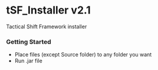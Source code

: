 # tSF_Installer v2.1
Tactical Shift Framework installer

### Getting Started
- Place files (except Source folder) to any folder you want
- Run .jar file
